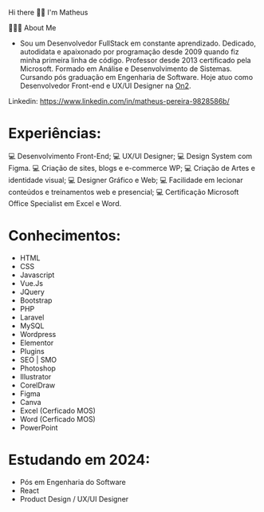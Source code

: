 Hi there 👋🏽 I'm Matheus

🧔🏽‍♂️ About Me

 - Sou um Desenvolvedor FullStack em constante aprendizado. Dedicado, autodidata e apaixonado por programação desde 2009 quando fiz minha primeira linha de código. Professor desde 2013 certificado pela Microsoft. Formado em Análise e Desenvolvimento de Sistemas. Cursando pós graduação em Engenharia de Software. Hoje atuo como Desenvolvedor Front-end e UX/UI Designer na [On2](https://github.com/on2-dev).

Linkedin: https://www.linkedin.com/in/matheus-pereira-9828586b/

# Experiências:
💻 Desenvolvimento Front-End;
💻 UX/UI Designer;
💻 Design System com Figma.
💻 Criação de sites, blogs e e-commerce WP; 
💻 Criação de Artes e identidade visual; 
💻 Designer Gráfico e Web; 
💻 Facilidade em lecionar conteúdos e treinamentos web e presencial; 
💻 Certificação Microsoft Office Specialist em Excel e Word. 

# Conhecimentos:
- HTML
- CSS
- Javascript
- Vue.Js
- JQuery
- Bootstrap
- PHP
- Laravel
- MySQL
- Wordpress
- Elementor
- Plugins
- SEO | SMO
- Photoshop
- Illustrator
- CorelDraw
- Figma
- Canva
- Excel (Cerficado MOS)
- Word (Cerficado MOS)
- PowerPoint

# Estudando em 2024:
- Pós em Engenharia do Software
- React
- Product Design / UX/UI Designer
